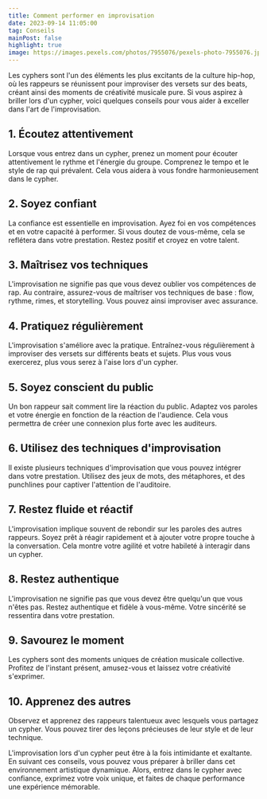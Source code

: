 ```yaml
---
title: Comment performer en improvisation
date: 2023-09-14 11:05:00
tag: Conseils
mainPost: false
highlight: true
image: https://images.pexels.com/photos/7955076/pexels-photo-7955076.jpeg?auto=compress&cs=tinysrgb&w=1260&h=750&dpr=1
---
```


Les cyphers sont l'un des éléments les plus excitants de la culture hip-hop, où les rappeurs se réunissent pour improviser des versets sur des beats, créant ainsi des moments de créativité musicale pure. Si vous aspirez à briller lors d'un cypher, voici quelques conseils pour vous aider à exceller dans l'art de l'improvisation.

## 1. **Écoutez attentivement**

Lorsque vous entrez dans un cypher, prenez un moment pour écouter attentivement le rythme et l'énergie du groupe. Comprenez le tempo et le style de rap qui prévalent. Cela vous aidera à vous fondre harmonieusement dans le cypher.

## 2. **Soyez confiant**

La confiance est essentielle en improvisation. Ayez foi en vos compétences et en votre capacité à performer. Si vous doutez de vous-même, cela se reflétera dans votre prestation. Restez positif et croyez en votre talent.

## 3. **Maîtrisez vos techniques**

L'improvisation ne signifie pas que vous devez oublier vos compétences de rap. Au contraire, assurez-vous de maîtriser vos techniques de base : flow, rythme, rimes, et storytelling. Vous pouvez ainsi improviser avec assurance.

## 4. **Pratiquez régulièrement**

L'improvisation s'améliore avec la pratique. Entraînez-vous régulièrement à improviser des versets sur différents beats et sujets. Plus vous vous exercerez, plus vous serez à l'aise lors d'un cypher.

## 5. **Soyez conscient du public**

Un bon rappeur sait comment lire la réaction du public. Adaptez vos paroles et votre énergie en fonction de la réaction de l'audience. Cela vous permettra de créer une connexion plus forte avec les auditeurs.

## 6. **Utilisez des techniques d'improvisation**

Il existe plusieurs techniques d'improvisation que vous pouvez intégrer dans votre prestation. Utilisez des jeux de mots, des métaphores, et des punchlines pour captiver l'attention de l'auditoire.

## 7. **Restez fluide et réactif**

L'improvisation implique souvent de rebondir sur les paroles des autres rappeurs. Soyez prêt à réagir rapidement et à ajouter votre propre touche à la conversation. Cela montre votre agilité et votre habileté à interagir dans un cypher.

## 8. **Restez authentique**

L'improvisation ne signifie pas que vous devez être quelqu'un que vous n'êtes pas. Restez authentique et fidèle à vous-même. Votre sincérité se ressentira dans votre prestation.

## 9. **Savourez le moment**

Les cyphers sont des moments uniques de création musicale collective. Profitez de l'instant présent, amusez-vous et laissez votre créativité s'exprimer.

## 10. **Apprenez des autres**

Observez et apprenez des rappeurs talentueux avec lesquels vous partagez un cypher. Vous pouvez tirer des leçons précieuses de leur style et de leur technique.

L'improvisation lors d'un cypher peut être à la fois intimidante et exaltante. En suivant ces conseils, vous pouvez vous préparer à briller dans cet environnement artistique dynamique. Alors, entrez dans le cypher avec confiance, exprimez votre voix unique, et faites de chaque performance une expérience mémorable.
